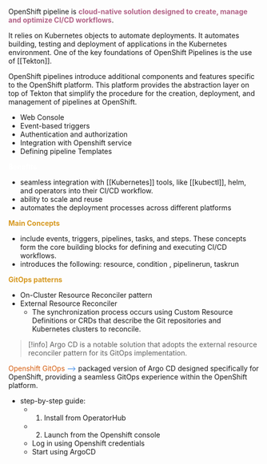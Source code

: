 OpenShift pipeline is <strong style="color: #b16286">cloud-native solution designed to create, manage and optimize CI/CD workflows</strong>. 

It relies on Kubernetes objects to automate deployments. It automates building, testing and deployment of applications in the Kubernetes environment. One of the key foundations of OpenShift Pipelines is the use of [[Tekton]].

OpenShift pipelines introduce additional components and features specific to the OpenShift platform. This platform provides the abstraction layer on top of Tekton that simplify the procedure for the creation, deployment, and management of pipelines at OpenShift.
- Web Console
- Event-based triggers
- Authentication and authorization
- Integration with Openshift service
- Defining pipeline Templates

<strong style="color: white">Benefits</strong>
- seamless integration with [[Kubernetes]] tools, like [[kubectl]], helm, and operators into their CI/CD workflow.
- ability to scale and reuse
- automates the deployment processes across different platforms

<strong style="color: #d79921">Main Concepts</strong>
- include events, triggers, pipelines, tasks, and steps. These concepts form the core building blocks for defining and executing CI/CD workflows.
- introduces the following: resource, condition , pipelinerun, taskrun

<strong style="color: #d79921">GitOps patterns</strong>
- On-Cluster Resource Reconciler pattern
- External Resource Reconciler
	- The synchronization process occurs using Custom Resource Definitions or CRDs that describe the Git repositories and Kubernetes clusters to reconcile.

>[!info]
>Argo CD is a notable solution that adopts the external resource reconciler pattern for its GitOps implementation.

<span style="color: #d65d0e">Openshift GitOps</span> <span style="color: #3588E9">--></span> packaged version of Argo CD designed specifically for OpenShift, providing a seamless GitOps experience within the OpenShift platform.
- step-by-step guide:
	- 1. Install from OperatorHub
	- 2. Launch from the Openshift console
	- Log in using Openshift credentials
	- Start using ArgoCD
